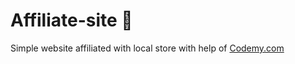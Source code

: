 # Affiliate-site :money_mouth_face:                                                                                                                                                                                                                                                         
Simple website affiliated with local store
 with help of <a href="http://johnelder.com/">Codemy.com</a>
